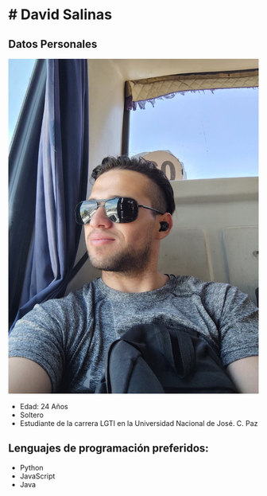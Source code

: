 # # David Salinas

## Datos Personales

![Este soy yo](./img/Presentacion.jpg)

- Edad: 24 Años
- Soltero
- Estudiante de la carrera LGTI en la Universidad Nacional de José. C. Paz

## Lenguajes de programación preferidos:
- Python
- JavaScript
- Java
